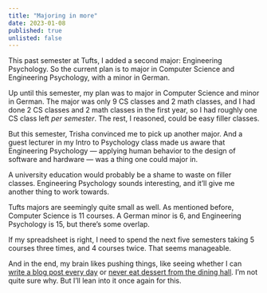 ```yaml
---
title: "Majoring in more"
date: 2023-01-08
published: true
unlisted: false
---
```


This past semester at Tufts, I added a second major: Engineering Psychology. So the current plan is to major in Computer Science and Engineering Psychology, with a minor in German.

Up until this semester, my plan was to major in Computer Science and minor in German. The major was only 9 CS classes and 2 math classes, and I had done 2 CS classes and 2 math classes in the first year, so I had roughly one CS class left _per semester_. The rest, I reasoned, could be easy filler classes.

But this semester, Trisha convinced me to pick up another major. And a guest lecturer in my Intro to Psychology class made us aware that Engineering Psychology — applying human behavior to the design of software and hardware — was a thing one could major in.

A university education would probably be a shame to waste on filler classes. Engineering Psychology sounds interesting, and it’ll give me another thing to work towards.

Tufts majors are seemingly quite small as well. As mentioned before, Computer Science is 11 courses. A German minor is 6, and Engineering Psychology is 15, but there’s some overlap.

If my spreadsheet is right, I need to spend the next five semesters taking 5 courses three times, and 4 courses twice. That seems manageable.

And in the end, my brain likes pushing things, like seeing whether I can [write a blog post every day](https://benborgers.com/posts/deadlines) or [never eat dessert from the dining hall](https://benborgers.com/posts/no-dessert-challenge). I’m not quite sure why. But I’ll lean into it once again for this.
